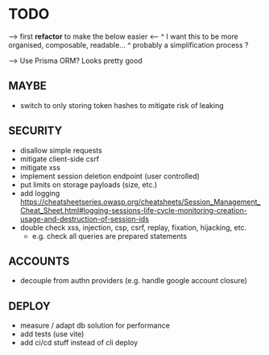# TODO

--> first **refactor** to make the below easier <--
^ I want this to be more organised, composable, readable...
^ probably a simplification process ?

--> Use Prisma ORM? Looks pretty good

## MAYBE

- switch to only storing token hashes to mitigate risk of leaking

## SECURITY

- disallow simple requests
- mitigate client-side csrf
- mitigate xss
- implement session deletion endpoint (user controlled)
- put limits on storage payloads (size, etc.)
- add logging https://cheatsheetseries.owasp.org/cheatsheets/Session_Management_Cheat_Sheet.html#logging-sessions-life-cycle-monitoring-creation-usage-and-destruction-of-session-ids
- double check xss, injection, csp, csrf, replay, fixation, hijacking, etc.
  - e.g. check all queries are prepared statements

## ACCOUNTS

- decouple from authn providers (e.g. handle google account closure)

## DEPLOY

- measure / adapt db solution for performance
- add tests (use vite)
- add ci/cd stuff instead of cli deploy
